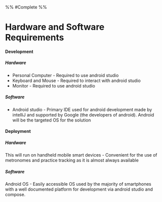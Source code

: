 %%
#Complete
%%
# Hardware and Software Requirements

#### Development

##### Hardware

- Personal Computer - Required to use android studio
- Keyboard and Mouse - Required to interact with android studio
- Monitor - Required to use android studio

##### Software

- Android studio - Primary IDE used for android development made by intelliJ and supported by Google (the developers of android). Android will be the targeted OS for the solution

#### Deployment

##### Hardware

This will run on handheld mobile smart devices - Convenient for the use of metronomes and practice tracking as it is almost always available
##### Software

Android OS - Easily accessible OS used by the majority of smartphones with a well documented platform for development via android studio and compose.